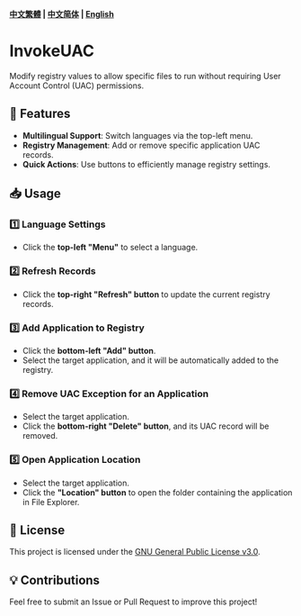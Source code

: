 **[中文繁體](docs/README_zh_TW.md) | [中文简体](docs/README_zh_CN.md) | [English](docs/README_en_US.md)**
# InvokeUAC
Modify registry values to allow specific files to run without requiring User Account Control (UAC) permissions.

## 🚀 Features
- **Multilingual Support**: Switch languages via the top-left menu.
- **Registry Management**: Add or remove specific application UAC records.
- **Quick Actions**: Use buttons to efficiently manage registry settings.

## 📥 Usage

### 1️⃣ Language Settings
- Click the **top-left "Menu"** to select a language.

### 2️⃣ Refresh Records
- Click the **top-right "Refresh" button** to update the current registry records.

### 3️⃣ Add Application to Registry
- Click the **bottom-left "Add" button**.
- Select the target application, and it will be automatically added to the registry.

### 4️⃣ Remove UAC Exception for an Application
- Select the target application.
- Click the **bottom-right "Delete" button**, and its UAC record will be removed.

### 5️⃣ Open Application Location
- Select the target application.
- Click the **"Location" button** to open the folder containing the application in File Explorer.

## 📜 License
This project is licensed under the [GNU General Public License v3.0](https://www.gnu.org/licenses/gpl-3.0.html).

## 💡 Contributions
Feel free to submit an Issue or Pull Request to improve this project!

